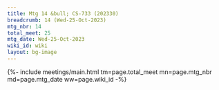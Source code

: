 ```yaml
---
title: Mtg 14 &bull; CS-733 (202330)
breadcrumb: 14 (Wed-25-Oct-2023)
mtg_nbr: 14
total_meet: 25
mtg_date: Wed-25-Oct-2023
wiki_id: wiki
layout: bg-image
---
```


{%- include meetings/main.html
    tm=page.total_meet
    mn=page.mtg_nbr
    md=page.mtg_date
    ww=page.wiki_id
-%}

